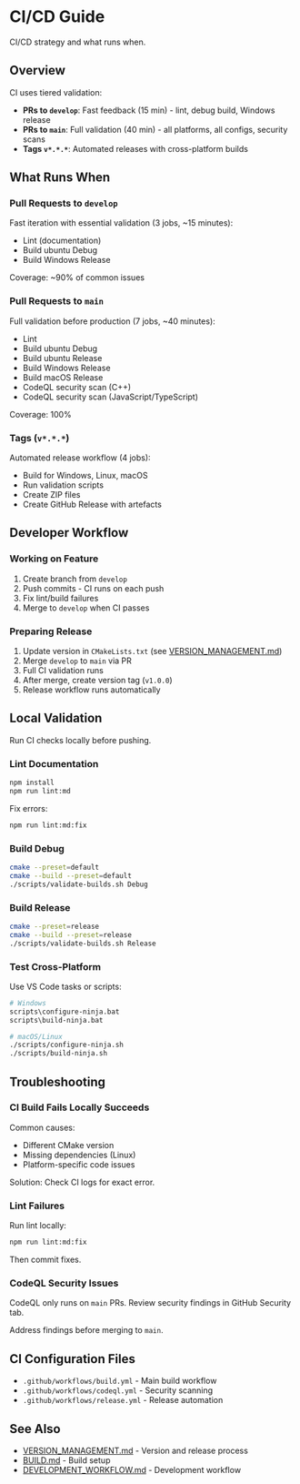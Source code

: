# CI/CD Guide

CI/CD strategy and what runs when.

## Overview

CI uses tiered validation:

- **PRs to `develop`**: Fast feedback (15 min) - lint, debug build, Windows release
- **PRs to `main`**: Full validation (40 min) - all platforms, all configs, security scans
- **Tags `v*.*.*`**: Automated releases with cross-platform builds

## What Runs When

### Pull Requests to `develop`

Fast iteration with essential validation (3 jobs, ~15 minutes):

- Lint (documentation)
- Build ubuntu Debug
- Build Windows Release

Coverage: ~90% of common issues

### Pull Requests to `main`

Full validation before production (7 jobs, ~40 minutes):

- Lint
- Build ubuntu Debug
- Build ubuntu Release
- Build Windows Release
- Build macOS Release
- CodeQL security scan (C++)
- CodeQL security scan (JavaScript/TypeScript)

Coverage: 100%

### Tags (`v*.*.*`)

Automated release workflow (4 jobs):

- Build for Windows, Linux, macOS
- Run validation scripts
- Create ZIP files
- Create GitHub Release with artefacts

## Developer Workflow

### Working on Feature

1. Create branch from `develop`
2. Push commits - CI runs on each push
3. Fix lint/build failures
4. Merge to `develop` when CI passes

### Preparing Release

1. Update version in `CMakeLists.txt` (see [VERSION_MANAGEMENT.md](VERSION_MANAGEMENT.md))
2. Merge `develop` to `main` via PR
3. Full CI validation runs
4. After merge, create version tag (`v1.0.0`)
5. Release workflow runs automatically

## Local Validation

Run CI checks locally before pushing.

### Lint Documentation

```bash
npm install
npm run lint:md
```

Fix errors:

```bash
npm run lint:md:fix
```

### Build Debug

```bash
cmake --preset=default
cmake --build --preset=default
./scripts/validate-builds.sh Debug
```

### Build Release

```bash
cmake --preset=release
cmake --build --preset=release
./scripts/validate-builds.sh Release
```

### Test Cross-Platform

Use VS Code tasks or scripts:

```bash
# Windows
scripts\configure-ninja.bat
scripts\build-ninja.bat

# macOS/Linux
./scripts/configure-ninja.sh
./scripts/build-ninja.sh
```

## Troubleshooting

### CI Build Fails Locally Succeeds

Common causes:

- Different CMake version
- Missing dependencies (Linux)
- Platform-specific code issues

Solution: Check CI logs for exact error.

### Lint Failures

Run lint locally:

```bash
npm run lint:md:fix
```

Then commit fixes.

### CodeQL Security Issues

CodeQL only runs on `main` PRs. Review security findings in GitHub Security tab.

Address findings before merging to `main`.

## CI Configuration Files

- `.github/workflows/build.yml` - Main build workflow
- `.github/workflows/codeql.yml` - Security scanning
- `.github/workflows/release.yml` - Release automation

## See Also

- [VERSION_MANAGEMENT.md](VERSION_MANAGEMENT.md) - Version and release process
- [BUILD.md](../BUILD.md) - Build setup
- [DEVELOPMENT_WORKFLOW.md](../DEVELOPMENT_WORKFLOW.md) - Development workflow
